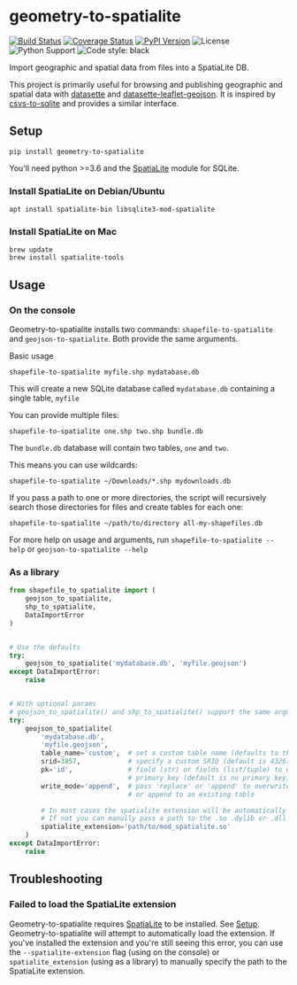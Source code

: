 # geometry-to-spatialite

[![Build Status](https://travis-ci.org/chris48s/geometry-to-spatialite.svg?branch=master)](https://travis-ci.org/chris48s/geometry-to-spatialite)
[![Coverage Status](https://coveralls.io/repos/github/chris48s/geometry-to-spatialite/badge.svg?branch=master)](https://coveralls.io/github/chris48s/geometry-to-spatialite?branch=master)
[![PyPI Version](https://img.shields.io/pypi/v/geometry-to-spatialite.svg)](https://pypi.org/project/geometry-to-spatialite/)
![License](https://img.shields.io/pypi/l/geometry-to-spatialite.svg)
![Python Support](https://img.shields.io/pypi/pyversions/geometry-to-spatialite.svg)
![Code style: black](https://img.shields.io/badge/code%20style-black-000000.svg)


Import geographic and spatial data from files into a SpatiaLite DB.

This project is primarily useful for browsing and publishing geographic and spatial data with [datasette](https://github.com/simonw/datasette) and [datasette-leaflet-geojson](https://github.com/simonw/datasette-leaflet-geojson). It is inspired by [csvs-to-sqlite](https://github.com/simonw/csvs-to-sqlite) and provides a similar interface.

## Setup

```
pip install geometry-to-spatialite
```

You'll need python >=3.6 and the [SpatiaLite](https://www.gaia-gis.it/fossil/libspatialite/index) module for SQLite. 

### Install SpatiaLite on Debian/Ubuntu

```
apt install spatialite-bin libsqlite3-mod-spatialite
```

### Install SpatiaLite on Mac

```
brew update
brew install spatialite-tools
```

## Usage

### On the console

Geometry-to-spatialite installs two commands: `shapefile-to-spatialite` and `geojson-to-spatialite`. Both provide the same arguments.

Basic usage

```
shapefile-to-spatialite myfile.shp mydatabase.db
```

This will create a new SQLite database called `mydatabase.db` containing a single table, `myfile`

You can provide multiple files:

```
shapefile-to-spatialite one.shp two.shp bundle.db
```

The `bundle.db` database will contain two tables, `one` and `two`.

This means you can use wildcards:

```
shapefile-to-spatialite ~/Downloads/*.shp mydownloads.db
```

If you pass a path to one or more directories, the script will recursively search those directories for files and create tables for each one:

```
shapefile-to-spatialite ~/path/to/directory all-my-shapefiles.db
```

For more help on usage and arguments, run `shapefile-to-spatialite --help` or `geojson-to-spatialite --help`

### As a library

```py
from shapefile_to_spatialite import (
    geojson_to_spatialite,
    shp_to_spatialite,
    DataImportError
)


# Use the defaults
try:
    geojson_to_spatialite('mydatabase.db', 'myfile.geojson')
except DataImportError:
    raise


# With optional params
# geojson_to_spatialite() and shp_to_spatialite() support the same argument list
try:
    geojson_to_spatialite(
        'mydatabase.db',
        'myfile.geojson',
        table_name='custom',  # set a custom table name (defaults to the filename)
        srid=3857,            # specify a custom SRID (default is 4326)
        pk='id',              # field (str) or fields (list/tuple) to use as a
                              # primary key (default is no primary key)
        write_mode='append',  # pass 'replace' or 'append' to overwrite
                              # or append to an existing table

        # In most cases the spatialite extension will be automatically detected and loaded
        # If not you can manully pass a path to the .so .dylib or .dll file
        spatialite_extension='path/to/mod_spatialite.so'
    )
except DataImportError:
    raise
```

## Troubleshooting

### Failed to load the SpatiaLite extension

Geometry-to-spatialite requires [SpatiaLite](https://www.gaia-gis.it/fossil/libspatialite/index) to be installed. See [Setup](#setup). Geometry-to-spatialite will attempt to automatically load the extension. If you've installed the extension and you're still seeing this error, you can use the `--spatialite-extension` flag (using on the console) or `spatialite_extension` (using as a library) to manually specify the path to the SpatiaLite extension.
